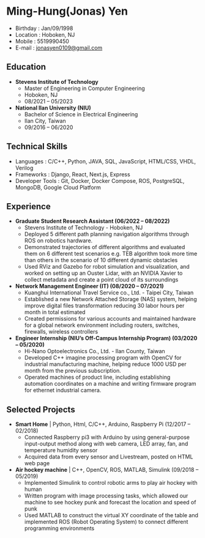 # Ming-Hung(Jonas) Yen
* Birthday : Jan/09/1998
* Location : Hoboken, NJ
* Mobile   : 5519990450
* E-mail   : jonasyen0109@gmail.com

## Education
* **Stevens Institute of Technology**
  * Master of Engineering in Computer Engineering 
  * Hoboken, NJ
  * 08/2021 – 05/2023 
* **National Ilan University (NIU)**
  * Bachelor of Science in Electrical Engineering 
  * Ilan City, Taiwan
  * 09/2016 – 06/2020
 
## Technical Skills
* Languages :  C/C++, Python, JAVA, SQL, JavaScript, HTML/CSS, VHDL, Verilog
* Frameworks : Django, React, Next.js, Express 
* Developer Tools : Git, Docker, Docker Compose, ROS, PostgreSQL, MongoDB, Google Cloud Platform

## Experience
* **Graduate Student Research Assistant (06/2022 – 08/2022)**
  * Stevens Institute of Technology - Hoboken, NJ
  * Deployed 5 different path planning navigation algorithms through ROS on robotics hardware. 
  * Demonstrated trajectories of different algorithms and evaluated them on 6 different test scenarios  e.g. TEB algorithm took more time than others in the scenario of 10 different dynamic obstacles
  * Used RViz and Gazebo for robot simulation and visualization, and worked on setting up an Ouster Lidar, with an NVIDIA Xavier to collect metadata and create a point cloud of its surroundings
* **Network Management Engineer (IT) (08/2020 – 07/2021)**
  * Kuanghui International Travel Service co., Ltd. - Taipei City, Taiwan 
  * Established a new Network Attached Storage (NAS) system, helping improve digital files transformation reducing 30 labor hours per month in total estimated  
  * Created permissions for various accounts and maintained hardware for a global network environment including routers, switches, firewalls, wireless controllers 
* **Engineer Internship (NIU’s Off-Campus Internship Program) (03/2020 – 05/2020)**
  * Hi-Nano Optoelectronics Co., Ltd. - Ilan County, Taiwan
  * Developed C++ imagine processing program with OpenCV for industrial manufacturing machine, helping reduce 1000 USD per month from the previous subscription. 
  * Operated machines of product line, including establishing automation coordinates on a machine and writing firmware program for ethernet industrial camera.
  
## Selected Projects
* **Smart Home** | Python, Html, C/C++, Arduino, Raspberry Pi (12/2017 – 02/2018)
  * Connected Raspberry pi3 with Arduino by using general-purpose input-output method along with web camera, LED array, fan, and temperature humidity sensor
  * Acquired data from every sensor and Livestream, posted on HTML web page
* **Air hockey machine** | C++, OpenCV, ROS, MATLAB, Simulink (09/2018 – 05/2019)
  * Implemented Simulink to control robotic arms to play air hockey with human 
  * Written program with image processing tasks, which allowed our machine to see hockey punk and forecast the location and speed of punk
  * Used MATLAB to construct the virtual XY coordinate of the table and implemented ROS (Robot Operating System) to connect different programming environments
